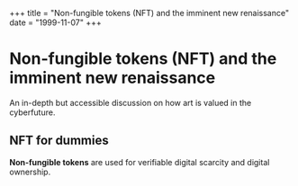 +++
title = "Non-fungible tokens (NFT) and the imminent new renaissance"
date = "1999-11-07"
+++



# Non-fungible tokens (NFT) and the imminent new renaissance

An in-depth but accessible discussion on how art is valued in the cyberfuture.


## NFT for dummies

**Non-fungible tokens** are used for verifiable digital scarcity and digital ownership.
